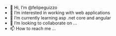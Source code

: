 - 👋 Hi, I’m @felipeguizzo
- 👀 I’m interested in working with web applications
- 🌱 I’m currently learning asp .net core and angular
- 💞️ I’m looking to collaborate on ...
- 📫 How to reach me ...

<!---
felipeguizzo/felipeguizzo is a ✨ special ✨ repository because its `README.md` (this file) appears on your GitHub profile.
You can click the Preview link to take a look at your changes.
--->
